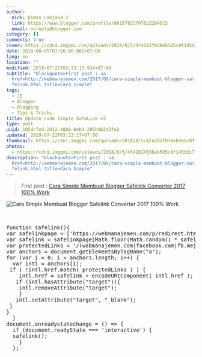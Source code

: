 ```yaml
---
author:
  nick: Dimas Lanjaka 2
  link: https://www.blogger.com/profile/08197822797622284515
  email: noreply@blogger.com
category: []
comments: true
cover: https://cdn1.imggmi.com/uploads/2018/8/5/4f4281f038eb505c8f145d2c7f0b4f04-full.png
date: 2018-08-05T07:56:00.001+07:00
lang: en
location: ""
modified: 2019-07-22T03:23:17.934+07:00
subtitle: "blockquote>First post : <a
  href=http://webmanajemen.com/2017/09/cara-simple-membuat-blogger-sa\
  felink.html title=Cara Simple"
tags:
  - JS
  - Blogger
  - Blogging
  - Tips & Tricks
title: Update code Simple SafeLink v3
type: post
uuid: 105dcfed-2d12-4888-8eb3-285b96243fe2
updated: 2019-07-22T03:23:17+07:00
thumbnail: https://cdn1.imggmi.com/uploads/2018/8/5/4f4281f038eb505c8f145d2c7f0b4f04-full.png
photos:
  - https://cdn1.imggmi.com/uploads/2018/8/5/4f4281f038eb505c8f145d2c7f0b4f04-full.png
description: "blockquote>First post : <a
  href=http://webmanajemen.com/2017/09/cara-simple-membuat-blogger-sa\
  felink.html title=Cara Simple"
---
```


<blockquote>First post : <a href="http://webmanajemen.com/2017/09/cara-simple-membuat-blogger-safelink.html" title="Cara Simple Membuat Blogger Safelink Converter 2017 100% Work" alt="Cara Simple Membuat Blogger Safelink Converter 2017 100% Work">Cara Simple Membuat Blogger Safelink Converter 2017 100% Work</a></blockquote><img src="https://cdn1.imggmi.com/uploads/2018/8/5/4f4281f038eb505c8f145d2c7f0b4f04-full.png" title="Cara Simple Membuat Blogger Safelink Converter 2017 100% Work" alt="Cara Simple Membuat Blogger Safelink Converter 2017 100% Work"><pre><br><br>function safelink(){<br>var safelinkpage = ['https://webmanajemen.com/p/redirect.html?u=','https://webmanajemen.com/p/a.html?u='];<br>var safelink = safelinkpage[Math.floor(Math.random() * safelinkpage.length)] + encodeURIComponent( 'http://linkshrink.net/zslz=' );<br>var protectedLinks = '/(webmanajemen.com|facebook.com|fb.me|bing.com|www.google.com|plus.google.com)/';<br>var anchors = document.getElementsByTagName("a");<br>for (var i = 0; i &lt; anchors.length; i++) {<br>  var intl = anchors[i];<br> if ( !intl.href.match( protectedLinks ) ) {<br>    intl.href = safelink + encodeURIComponent( intl.href );<br>   if (intl.hasAttribute("target")){<br>    intl.removeAttribute("target");<br>    }<br>   intl.setAttribute("target", "_blank");<br> }<br>}<br>  }<br>document.onreadystatechange = () =&gt; {<br>  if (document.readyState === 'interactive') {<br>  safelink(); <br>    }<br>  };<br><br></pre><!-- https://codepen.io/dimaslanjaka/pen/OvvzVR.js -->